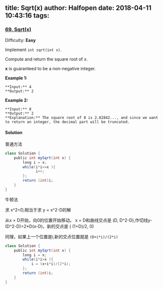 title: Sqrt(x)
author: Halfopen
date: 2018-04-11 10:43:16
tags:
---
### [69\. Sqrt(x)](https://leetcode.com/problems/sqrtx/description/)

Difficulty: **Easy**



Implement `int sqrt(int x)`.

Compute and return the square root of _x_.

**x** is guaranteed to be a non-negative integer.

**Example 1:**

```
**Input:** 4
**Output:** 2
```

**Example 2:**

```
**Input:** 8
**Output:** 2
**Explanation:** The square root of 8 is 2.82842..., and since we want to return an integer, the decimal part will be truncated.
```



#### Solution
普通方法
```java
class Solution {
    public int mySqrt(int x) {
        long i = x;
        while(i*i<=x ){
              i++;
        };
        return (int)i;
    }
}
```


牛顿法

求 x^2=D,相当于求 y = x^2-D的解

从x = D开始，向0的位置开始移动。 x = D和曲线交点是 (D, D^2-D),作切线y-(D^2-D)=2*D(x-D)，新的交点是 ( (1+D)/2, 0)

同理，如果上一个位置是i,新的交点位置就是 `(D+i*i)/(2*i)`

```java
class Solution {
    public int mySqrt(int x) {
        long i = x;
        while(i*i>x ){
            i = (x+i*i)/(2*i);
        };
        return (int)i;
    }
}
```